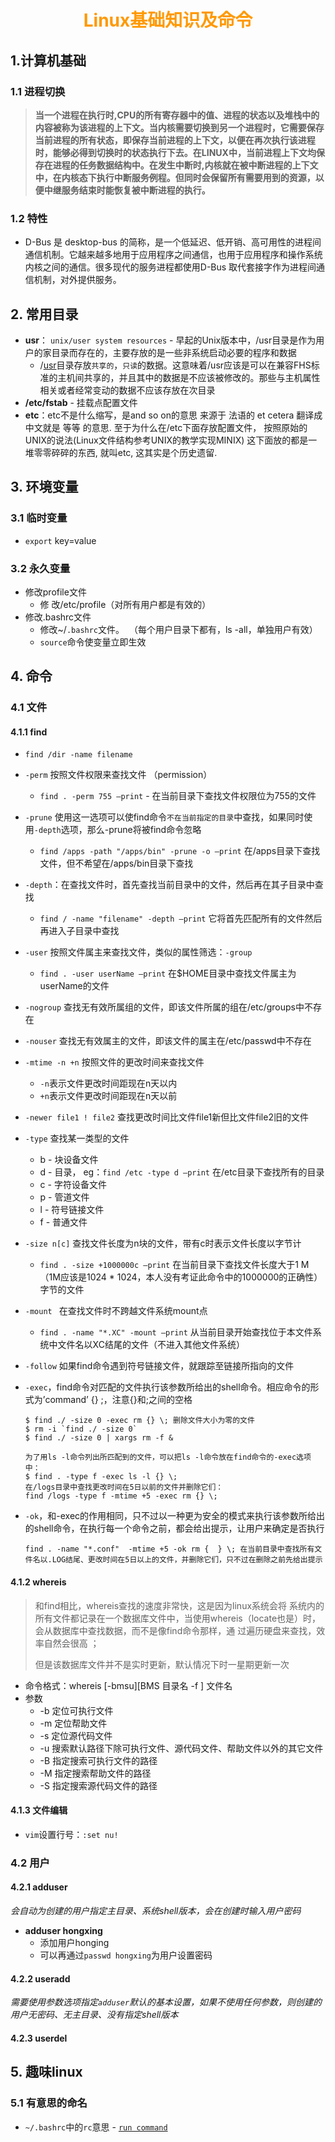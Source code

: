 # <div style="text-align:center;color:#FF9900">Linux基础知识及命令</div>

## 1.计算机基础

### 1.1 进程切换

> **当一个进程在执行时,CPU的所有寄存器中的值、进程的状态以及堆栈中的内容被称为该进程的上下文。当内核需要切换到另一个进程时，它需要保存当前进程的所有状态，即保存当前进程的上下文，以便在再次执行该进程时，能够必得到切换时的状态执行下去。在LINUX中，当前进程上下文均保存在进程的任务数据结构中。在发生中断时,内核就在被中断进程的上下文中，在内核态下执行中断服务例程。但同时会保留所有需要用到的资源，以便中继服务结束时能恢复被中断进程的执行。**

### 1.2 特性

* D-Bus 是 desktop-bus 的简称，是一个低延迟、低开销、高可用性的进程间通信机制。它越来越多地用于应用程序之间通信，也用于应用程序和操作系统内核之间的通信。很多现代的服务进程都使用D-Bus 取代套接字作为进程间通信机制，对外提供服务。

## 2. 常用目录

* **usr**： `unix/user system resources` -  早起的Unix版本中，/usr目录是作为用户的家目录而存在的，主要存放的是一些非系统启动必要的程序和数据
  * /[usr][]目录存放`共享的`，`只读`的数据。这意味着/usr应该是可以在兼容FHS标准的主机间共享的，并且其中的数据是不应该被修改的。那些与主机属性相关或者经常变动的数据不应该存放在次目录
* **/etc/fstab**  - 挂载点配置文件
* **etc**：etc不是什么缩写，是and so on的意思 来源于 法语的 et cetera 翻译成中文就是 等等 的意思. 至于为什么在/etc下面存放配置文件， 按照原始的UNIX的说法(Linux文件结构参考UNIX的教学实现MINIX) 这下面放的都是一堆零零碎碎的东西, 就叫etc, 这其实是个历史遗留.

## 3. 环境变量

### 3.1 临时变量

* `export`  key=value

### 3.2 永久变量

* 修改profile文件
  * 修 改/etc/profile（对所有用户都是有效的）
* 修改.bashrc文件
  * 修改~/`.bashrc`文件。  （每个用户目录下都有，ls -all，单独用户有效）
  * `source`命令使变量立即生效

## 4. 命令

### 4.1 文件

#### 4.1.1 find

* `find /dir -name filename`

* `-perm` 按照文件权限来查找文件 （permission）

  * `find . -perm 755 –print`  - 在当前目录下查找文件权限位为755的文件

* `-prune` 使用这一选项可以使find命令`不在当前指定的目录`中查找，如果同时使用`-depth`选项，那么-prune将被find命令忽略

  * `find /apps -path "/apps/bin" -prune -o –print` 在/apps目录下查找文件，但不希望在/apps/bin目录下查找

* `-depth`：在查找文件时，首先查找当前目录中的文件，然后再在其子目录中查找

  * `find / -name "filename" -depth –print` 它将首先匹配所有的文件然后再进入子目录中查找

* `-user` 按照文件属主来查找文件，类似的属性筛选：`-group`

  * `find . -user userName –print` 在$HOME目录中查找文件属主为userName的文件

* `-nogroup` 查找无有效所属组的文件，即该文件所属的组在/etc/groups中不存在

* `-nouser` 查找无有效属主的文件，即该文件的属主在/etc/passwd中不存在

* `-mtime -n +n` 按照文件的更改时间来查找文件

  * `-n`表示文件更改时间距现在n天以内
  * `+n`表示文件更改时间距现在n天以前

* `-newer file1 ! file2` 查找更改时间比文件file1新但比文件file2旧的文件

* `-type` 查找某一类型的文件

  * b - 块设备文件
  *  d - 目录， eg：`find /etc -type d –print` 在/etc目录下查找所有的目录
  * c - 字符设备文件
  * p - 管道文件
  * l - 符号链接文件
  * f - 普通文件

* `-size n[c]` 查找文件长度为n块的文件，带有c时表示文件长度以字节计

  * `find . -size +1000000c –print` 在当前目录下查找文件长度大于1 M（1M应该是1024 * 1024，本人没有考证此命令中的1000000的正确性）字节的文件

* `-mount `  在查找文件时不跨越文件系统mount点

  * `find . -name "*.XC" -mount –print` 从当前目录开始查找位于本文件系统中文件名以XC结尾的文件（不进入其他文件系统）

* `-follow` 如果find命令遇到符号链接文件，就跟踪至链接所指向的文件

* `-exec`，find命令对匹配的文件执行该参数所给出的shell命令。相应命令的形式为’command’ {} \;，注意{}和\;之间的空格

  ```shell
  $ find ./ -size 0 -exec rm {} \; 删除文件大小为零的文件
  $ rm -i `find ./ -size 0`  
  $ find ./ -size 0 | xargs rm -f &

  为了用ls -l命令列出所匹配到的文件，可以把ls -l命令放在find命令的-exec选项中：
  $ find . -type f -exec ls -l {} \;
  在/logs目录中查找更改时间在5日以前的文件并删除它们：
  find /logs -type f -mtime +5 -exec rm {} \;
  ```

* `-ok`，和-exec的作用相同，只不过以一种更为安全的模式来执行该参数所给出的shell命令，在执行每一个命令之前，都会给出提示，让用户来确定是否执行

  ```shell
  find . -name "*.conf"  -mtime +5 -ok rm {  } \; 在当前目录中查找所有文件名以.LOG结尾、更改时间在5日以上的文件，并删除它们，只不过在删除之前先给出提示
  ```

#### 4.1.2 whereis

> 和find相比，whereis查找的速度非常快，这是因为linux系统会将 系统内的所有文件都记录在一个数据库文件中，当使用whereis（locate也是）时，会从数据库中查找数据，而不是像find命令那样，通 过遍历硬盘来查找，效率自然会很高 ；
>
> 但是该数据库文件并不是实时更新，默认情况下时一星期更新一次

* 命令格式：whereis \[-bmsu\]\[BMS 目录名 -f \] 文件名
* 参数
  * -b   定位可执行文件
  * -m   定位帮助文件
  * -s   定位源代码文件
  * -u   搜索默认路径下除可执行文件、源代码文件、帮助文件以外的其它文件
  * -B   指定搜索可执行文件的路径
  * -M   指定搜索帮助文件的路径
  * -S   指定搜索源代码文件的路径

#### 4.1.3 文件编辑

* `vim`设置行号：`:set nu!`



### 4.2 用户

#### 4.2.1 adduser

*会自动为创建的用户指定主目录、系统shell版本，会在创建时输入用户密码*

* **adduser hongxing**
  * 添加用户honging
  * 可以再通过`passwd hongxing`为用户设置密码

#### 4.2.2 useradd

*需要使用参数选项指定`adduser`默认的基本设置，如果不使用任何参数，则创建的用户无密码、无主目录、没有指定shell版本*

#### 4.2.3 userdel

## 5. 趣味linux

### 5.1 有意思的命名

* `~/.bashrc`中的`rc`意思 - [`run command`](https://superuser.com/questions/173165/what-does-the-rc-in-bashrc-etc-mean)









[usr]:https://segmentfault.com/a/1190000000497217
